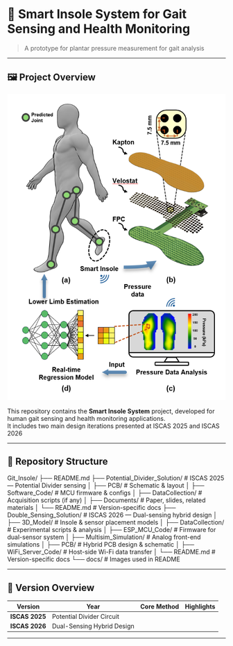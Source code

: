 # 🦶 Smart Insole System for Gait Sensing and Health Monitoring

> A prototype for plantar pressure measurement for gait analysis

---

## 🖼️ Project Overview
<!-- 建议这里插入一张项目整体图或实物照片 -->
<p align="center">
  <img src="docs/overview.png" width="600" alt="System Overview">
</p>

This repository contains the **Smart Insole System** project, developed for human gait sensing and health monitoring applications.  
It includes two main design iterations presented at ISCAS 2025 and ISCAS 2026

---

## 📁 Repository Structure
Git_Insole/
├── README.md
├── Potential_Divider_Solution/        # ISCAS 2025 — Potential Divider sensing
│   ├── PCB/                           # Schematic & layout
│   ├── Software_Code/                 # MCU firmware & configs
│   ├── DataCollection/                # Acquisition scripts (if any)
│   ├── Documents/                     # Paper, slides, related materials
│   └── README.md                      # Version-specific docs
├── Double_Sensing_Solution/           # ISCAS 2026 — Dual-sensing hybrid design
│   ├── 3D_Model/                      # Insole & sensor placement models
│   ├── DataCollection/                # Experimental scripts & analysis
│   ├── ESP_MCU_Code/                  # Firmware for dual-sensor system
│   ├── Multisim_Simulation/           # Analog front-end simulations
│   ├── PCB/                           # Hybrid PCB design & schematic
│   ├── WiFi_Server_Code/              # Host-side Wi-Fi data transfer
│   └── README.md                      # Version-specific docs
└── docs/                               # Images used in README


---

## 🧩 Version Overview

| Version | Year | Core Method | Highlights |
|----------|------|-------------|-------------|
| **ISCAS 2025** | Potential Divider Circuit 
| **ISCAS 2026** | Dual-Sensing Hybrid Design

---


